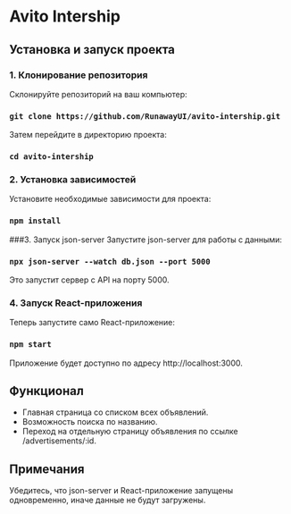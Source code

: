 # Avito Intership
## Установка и запуск проекта
### 1. Клонирование репозитория
Склонируйте репозиторий на ваш компьютер:

### `git clone https://github.com/RunawayUI/avito-intership.git`
Затем перейдите в директорию проекта:

### `cd avito-intership`
### 2. Установка зависимостей
Установите необходимые зависимости для проекта:

### `npm install`
###3. Запуск json-server
Запустите json-server для работы с данными:

### `npx json-server --watch db.json --port 5000`
Это запустит сервер с API на порту 5000.

### 4. Запуск React-приложения
Теперь запустите само React-приложение:

### `npm start`
Приложение будет доступно по адресу http://localhost:3000.

## Функционал
 - Главная страница со списком всех объявлений.
 - Возможность поиска по названию.
 - Переход на отдельную страницу объявления по ссылке /advertisements/:id.

## Примечания
Убедитесь, что json-server и React-приложение запущены одновременно, иначе данные не будут загружены.